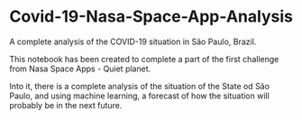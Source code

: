 # Covid-19-Nasa-Space-App-Analysis
A complete analysis of the COVID-19 situation in São Paulo, Brazil.

This notebook has been created to complete a part of the first challenge from Nasa Space Apps - Quiet planet.


Into it, there is a complete analysis of the situation of the State od São Paulo, and using machine learning, a forecast of how the situation will probably be in the next future.
